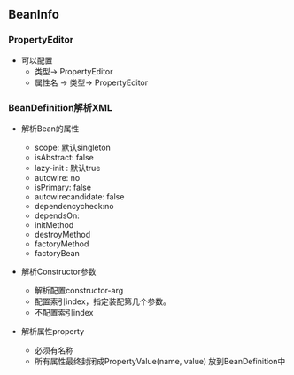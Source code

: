 ## BeanInfo

### PropertyEditor
 * 可以配置
   + 类型-> PropertyEditor
   + 属性名 -> 类型-> PropertyEditor
   
   
   
### BeanDefinition解析XML
 * 解析Bean的属性
   + scope: 默认singleton
   + isAbstract: false
   + lazy-init : 默认true
   + autowire: no
   + isPrimary: false
   + autowirecandidate: false
   + dependencycheck:no
   + dependsOn: 
   + initMethod
   + destroyMethod
   + factoryMethod
   + factoryBean

 * 解析Constructor参数
   + 解析配置constructor-arg
   + 配置索引index，指定装配第几个参数。
   + 不配置索引index
 * 解析属性property
   + 必须有名称
   + 所有属性最终封闭成PropertyValue(name, value)
   放到BeanDefinition中
   